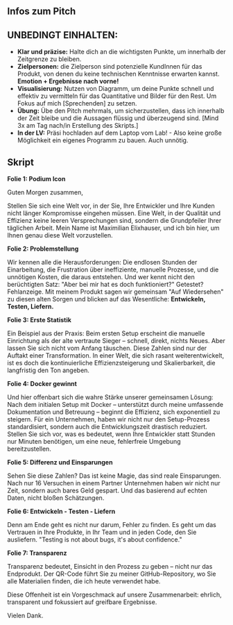## Infos zum Pitch

## UNBEDINGT EINHALTEN:
- **Klar und präzise:** Halte dich an die wichtigsten Punkte, um innerhalb der Zeitgrenze zu bleiben.
- **Zielpersonen:** die Zielperson sind potenzielle KundInnen für das Produkt, von denen du keine technischen Kenntnisse erwarten kannst. **Emotion + Ergebnisse nach vorne!**
- **Visualisierung:** Nutzen von Diagramm, um deine Punkte schnell und effektiv zu vermitteln für das Quantitative und Bilder für den Rest. Um Fokus auf mich [Sprechenden] zu setzen.
- **Übung:** Übe den Pitch mehrmals, um sicherzustellen, dass ich innerhalb der Zeit bleibe und die Aussagen flüssig und überzeugend sind. [Mind 3x am Tag nach/in Erstellung des Skripts.]
- **In der LV:** Präsi hochladen auf dem Laptop vom Lab! - Also keine große Möglichkeit ein eigenes Programm zu bauen. Auch unnötig.

## Skript

**Folie 1: Podium Icon**

Guten Morgen zusammen,

Stellen Sie sich eine Welt vor, in der Sie, Ihre Entwickler und Ihre Kunden nicht länger Kompromisse eingehen müssen. Eine Welt, in der Qualität und Effizienz keine leeren Versprechungen sind, sondern die Grundpfeiler Ihrer täglichen Arbeit. Mein Name ist Maximilian Elixhauser, und ich bin hier, um Ihnen genau diese Welt vorzustellen.

**Folie 2: Problemstellung**

Wir kennen alle die Herausforderungen: Die endlosen Stunden der Einarbeitung, die Frustration über ineffiziente, manuelle Prozesse, und die unnötigen Kosten, die daraus entstehen. Und wer kennt nicht den berüchtigten Satz: "Aber bei mir hat es doch funktioniert?" Getestet? Fehlanzeige. Mit meinem Produkt sagen wir gemeinsam "Auf Wiedersehen" zu diesen alten Sorgen und blicken auf das Wesentliche: **Entwickeln, Testen, Liefern.**

**Folie 3: Erste Statistik**

Ein Beispiel aus der Praxis: Beim ersten Setup erscheint die manuelle Einrichtung als der alte vertraute Sieger – schnell, direkt, nichts Neues. Aber lassen Sie sich nicht vom Anfang täuschen. Diese Zahlen sind nur der Auftakt einer Transformation. In einer Welt, die sich rasant weiterentwickelt, ist es doch die kontinuierliche Effizienzsteigerung und Skalierbarkeit, die langfristig den Ton angeben.

**Folie 4: Docker gewinnt**

Und hier offenbart sich die wahre Stärke unserer gemeinsamen Lösung: Nach dem initialen Setup mit Docker – unterstützt durch meine umfassende Dokumentation und Betreuung – beginnt die Effizienz, sich exponentiell zu steigern. Für ein Unternehmen, haben wir nicht nur den Setup-Prozess standardisiert, sondern auch die Entwicklungszeit drastisch reduziert. Stellen Sie sich vor, was es bedeutet, wenn Ihre Entwickler statt Stunden nur Minuten benötigen, um eine neue, fehlerfreie Umgebung bereitzustellen.

**Folie 5: Differenz und Einsparungen**

Sehen Sie diese Zahlen? Das ist keine Magie, das sind reale Einsparungen. Nach nur 16 Versuchen in einem Partner Unternehmen haben wir nicht nur Zeit, sondern auch bares Geld gespart. Und das basierend auf echten Daten, nicht bloßen Schätzungen.

**Folie 6: Entwickeln - Testen - Liefern**

Denn am Ende geht es nicht nur darum, Fehler zu finden. Es geht um das Vertrauen in Ihre Produkte, in Ihr Team und in jeden Code, den Sie ausliefern. "Testing is not about bugs, it's about confidence."

**Folie 7: Transparenz**

Transparenz bedeutet, Einsicht in den Prozess zu geben – nicht nur das Endprodukt. Der QR-Code führt Sie zu meiner GitHub-Repository, wo Sie alle Materialien finden, die ich heute verwendet habe.

Diese Offenheit ist ein Vorgeschmack auf unsere Zusammenarbeit: ehrlich, transparent und fokussiert auf greifbare Ergebnisse.

Vielen Dank.
